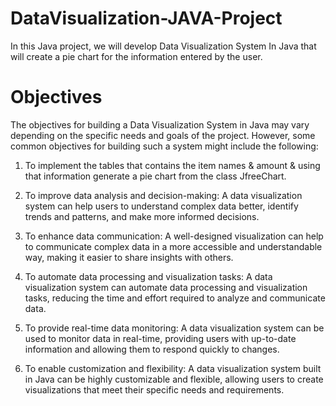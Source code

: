# DataVisualization-JAVA-Project
In this Java project, we will develop Data Visualization System In Java that will create a pie chart for the information entered by the user. 
# Objectives
The objectives for building a Data Visualization System in Java may vary depending on the specific needs and goals of the project. However, some common objectives for building such a system might include the following:

1. To implement the tables that contains the item names & amount & using that information generate a pie chart from the class JfreeChart.

2. To improve data analysis and decision-making: A data visualization system can help users to understand complex data better, identify trends and patterns, and make more informed decisions.

3. To enhance data communication: A well-designed visualization can help to communicate complex data in a more accessible and understandable way, making it easier to share insights with others.

4. To automate data processing and visualization tasks: A data visualization system can automate data processing and visualization tasks, reducing the time and effort required to analyze and communicate data.

5. To provide real-time data monitoring: A data visualization system can be used to monitor data in real-time, providing users with up-to-date information and allowing them to respond quickly to changes.

6. To enable customization and flexibility: A data visualization system built in Java can be highly customizable and flexible, allowing users to create visualizations that meet their specific needs and requirements.
